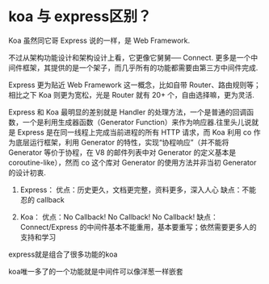 # koa 与 express区别？


Koa 虽然同它哥 Express 说的一样，是 Web Framework.


不过从架构功能设计和架构设计上看，它更像它舅舅── Connect.
更多是一个中间件框架，其提供的是一个架子，而几乎所有的功能都需要由第三方中间件完成.

 Express 更为贴近 Web Framework 这一概念，比如自带 Router、路由规则等；相比之下 Koa 则更为宽松，光是 Router 就有 20+ 个，自由选择嘛，更为灵活.


Express 和 Koa 最明显的差别就是 Handler 的处理方法，一个是普通的回调函数，一个是利用生成器函数（Generator Function）来作为响应器.往里头儿说就是 Express 是在同一线程上完成当前进程的所有 HTTP 请求，而 Koa 利用 co 作为底层运行框架，利用 Generator 的特性，实现“协程响应”（并不能将 Generator 等价于协程，在 V8 的邮件列表中对 Generator 的定义基本是 coroutine-like），然而 co 这个库对 Generator 的使用方法并非当初 Generator 的设计初衷.
 

1. Express：
优点：历史更久，文档更完整，资料更多，深入人心
缺点：不能忍的 callback

2. Koa：
优点：No Callback! No Callback! No Callback! 
缺点：Connect/Express 的中间件基本不能重用，基本要重写；依然需要更多人的支持和学习


express就是组合了很多功能的koa

koa唯一多了的一个功能就是中间件可以像洋葱一样嵌套